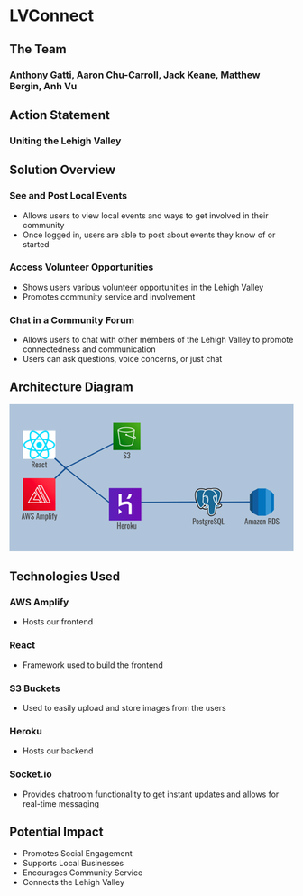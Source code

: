 # LVConnect

## The Team

### Anthony Gatti, Aaron Chu-Carroll, Jack Keane, Matthew Bergin, Anh Vu

## Action Statement

### Uniting the Lehigh Valley

## Solution Overview

### See and Post Local Events

* Allows users to view local events and ways to get involved in their community
* Once logged in, users are able to post about events they know of or started

### Access Volunteer Opportunities

* Shows users various volunteer opportunities in the Lehigh Valley
* Promotes community service and involvement

### Chat in a Community Forum

* Allows users to chat with other members of the Lehigh Valley to promote connectedness and communication
* Users can ask questions, voice concerns, or just chat

## Architecture Diagram

![ArchitectureDiagram](ArchitectureDiagram.png "Archictecture Diagram")

## Technologies Used

### AWS Amplify

* Hosts our frontend

### React

* Framework used to build the frontend

### S3 Buckets

* Used to easily upload and store images from the users

### Heroku

* Hosts our backend

### Socket.io

* Provides chatroom functionality to get instant updates and allows for real-time messaging

## Potential Impact

* Promotes Social Engagement
* Supports Local Businesses
* Encourages Community Service
* Connects the Lehigh Valley